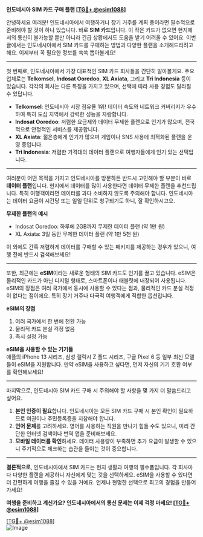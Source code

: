 **인도네시아 SIM 카드 구매 플랜 [[TG💪+ @esim1088](https://t.me/s/esim1088)]**

안녕하세요 여러분! 인도네시아에서 여행하거나 장기 거주를 계획 중이라면 필수적으로 준비해야 할 것이 하나 있습니다. 바로 **SIM 카드**입니다. 이 작은 카드가 없으면 현지에서의 통신이 불가능할 뿐만 아니라 긴급 상황에서도 도움을 받기 어려울 수 있어요. 이번 글에서는 인도네시아에서 SIM 카드를 구매하는 방법과 다양한 플랜을 소개해드리려고 해요. 이제부터 꼭 필요한 정보를 쏙쏙 뽑아볼게요!

---

첫 번째로, 인도네시아에서 가장 대표적인 SIM 카드 회사들을 간단히 알아볼게요. 주요 업체로는 **Telkomsel**, **Indosat Ooredoo**, **XL Axiata**, 그리고 **Tri Indonesia** 등이 있습니다. 각각의 회사는 다른 특징을 가지고 있으며, 선택에 따라 사용 경험도 달라질 수 있답니다.

- **Telkomsel**: 인도네시아 시장 점유율 1위! 데이터 속도와 네트워크 커버리지가 우수하여 특히 도심 지역에서 강력한 성능을 자랑합니다.
- **Indosat Ooredoo**: 저렴한 요금제와 데이터 무제한 플랜으로 인기가 많으며, 전국적으로 안정적인 서비스를 제공합니다.
- **XL Axiata**: 젊은층에게 인기가 많으며 게임이나 SNS 사용에 최적화된 플랜을 운영 중입니다.
- **Tri Indonesia**: 저렴한 가격대의 데이터 플랜으로 여행자들에게 인기 있는 선택입니다.

---

여러분이 어떤 목적을 가지고 인도네시아를 방문하든 반드시 고민해야 할 부분이 바로 **데이터 플랜**입니다. 현지에서 데이터를 많이 사용한다면 데이터 무제한 플랜을 추천드립니다. 특히 여행객이라면 데이터를 과다 소비하지 않도록 주의해야 합니다. 인도네시아는 데이터 요금이 시간당 또는 일일 단위로 청구되기도 하니, 잘 확인하시고요.

**무제한 플랜의 예시**  
- Indosat Ooredoo: 하루에 2GB까지 무제한 데이터 플랜 (약 1만 원)
- XL Axiata: 3일 동안 무제한 데이터 플랜 (약 1만 5천 원)

이 외에도 간혹 저렴하게 데이터를 구매할 수 있는 패키지를 제공하는 경우가 있으니, 여행 전에 반드시 검색해보세요!

---

또한, 최근에는 **eSIM**이라는 새로운 형태의 SIM 카드도 인기를 끌고 있습니다. eSIM은 물리적인 카드가 아닌 디지털 형태로, 스마트폰이나 태블릿에 내장되어 사용됩니다. eSIM의 장점은 여러 국가에서 동시에 사용할 수 있다는 점과, 물리적인 카드 분실 걱정이 없다는 점이에요. 특히 장기 거주나 다국적 여행객에게 적합한 옵션입니다.

**eSIM의 장점**  
1. 여러 국가에서 한 번에 전환 가능  
2. 물리적 카드 분실 걱정 없음  
3. 즉시 설정 가능  

**eSIM을 사용할 수 있는 기기들**  
애플의 iPhone 13 시리즈, 삼성 갤럭시 Z 폴드 시리즈, 구글 Pixel 6 등 일부 최신 모델들이 eSIM을 지원합니다. 만약 eSIM을 사용하고 싶다면, 먼저 자신의 기기 호환 여부를 확인해보세요!

---

마지막으로, 인도네시아 SIM 카드 구매 시 주의해야 할 사항을 몇 가지 더 말씀드리고 싶어요.  
1. **본인 인증이 필요**합니다. 인도네시아는 모든 SIM 카드 구매 시 본인 확인이 필요하므로 여권이나 주민등록증을 지참해야 합니다.  
2. **언어 문제**를 고려하세요. 영어를 사용하는 직원을 만나기 힘들 수도 있으니, 미리 간단한 인터넷 검색이나 번역 앱을 준비해보세요.  
3. **모바일 데이터를 확인**하세요. 데이터 사용량이 부족하면 추가 요금이 발생할 수 있으니 주기적으로 체크하는 습관을 들이는 것이 중요합니다.

---

**결론적으로**, 인도네시아에서 SIM 카드는 현지 생활과 여행의 필수품입니다. 각 회사마다 다양한 플랜을 제공하니 자신에게 맞는 것을 선택하세요. eSIM을 사용할 수 있다면 더 간편하게 여행을 즐길 수 있을 거예요. 언제나 현명한 선택으로 최고의 경험을 만들어가세요!

**여행을 준비하고 계신가요? 인도네시아에서의 통신 문제는 이제 걱정 마세요! [[TG💪+ @esim1088](https://t.me/s/esim1088)]**

[[TG💪+ @esim1088](https://t.me/s/esim1088)]  
![Image](https://i.postimg.cc/Y0z9fWf4/image.png)
